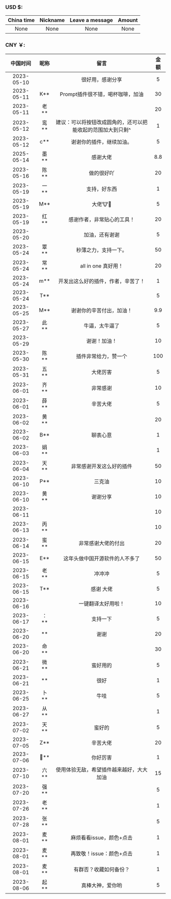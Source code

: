 ### USD $:

| China time | Nickname | Leave a message | Amount |
| :---: | :---: | :---: | :---: |
| None | None | None | None |


### CNY ￥:

|    中国时间    | 昵称 | 留言 | 金额 |
|:----------:| :---: | :---: | :---: |
| 2023-05-10 | | 很好用，感谢分享 | 5 |
| 2023-05-11 | K** | Prompt插件很不错，喝杯咖啡，加油 | 30 |
| 2023-05-11 | 老** | | 20 |
| 2023-05-12 | 鸾** | 建议：可以将按钮改成圆角的，还可以把能收起的范围加大到只剩^ | 1 |
| 2023-05-12 | c** | 谢谢你的插件，继续加油。 | 5 |
| 2025-05-14 | 墨** | 感谢大佬| 8.8 |
| 2023-05-16 | 陈** | 做的很好吖 | 20 |
| 2023-05-19 | 一** | 支持，好东西 | 1 |
| 2023-05-19 | M** | 大佬🐮🍺 | 5 |
| 2023-05-19 | 红** | 感谢作者，非常贴心的工具！| 20 |
| 2023-05-20 | | 加油，还有谢谢 | 5 |
| 2023-05-24 | 覃** | 秒薄之力，支持一下。 | 50 |
| 2023-05-24 | 常** | all in one 真好用！ | 20 |
| 2023-05-24 | m** | 开发出这么好的插件，作者，辛苦了！ | 1 |
| 2023-05-24 | T** | | 5 |
| 2023-05-25 | M** | 谢谢你的辛苦付出，加油！ | 9.9 |
| 2023-05-27 | 此** | 牛逼，太牛逼了 | 5 |
| 2023-05-29 | | 谢谢！加油！ | 10 |
| 2023-05-30 | 陈** | 插件非常给力，赞一个 | 100 |
| 2023-05-31 | 五** | 大佬厉害| 5 |
| 2023-06-01 | 齐** | 非常感谢| 10 |
| 2023-06-01 | 薛** | 辛苦大佬| 5 |
| 2023-06-02 | 黄** | | 20 |
| 2023-06-02 | B** | 聊表心意| 1 |
| 2023-06-03 | 娟** | | 1 |
| 2023-06-04 | 天** | 非常感谢开发这么好的插件 | 50 |
| 2023-06-10 | P** | 三克油 | 10 |
| 2023-06-10 | 黄** | 谢谢分享| 10 |
| 2023-06-11 | | | 10 |
| 2023-06-13 | 丙** | | 10 |
| 2023-06-14 | 蛮** | 非常感谢大佬的付出 | 20 |
| 2023-06-15 | E** | 这年头做中国开源软件的人不多了 | 50 |
| 2023-06-15 | 老** | 冲冲冲 | 5 |
| 2023-06-15 | T** | 感谢 大佬 | 5 |
| 2023-06-16 | | 一键翻译太好用啦！ | 10 |
| 2023-06-17 | ：** | 支持一下 | 5 |
| 2023-06-20 | ** | 谢谢 | 20 |
| 2023-06-20 | 命** | | 30 |
| 2023-06-21 | 微** | 蛮好用的 | 5 |
| 2023-06-21 | ** | 很好 | 1 |
| 2023-06-25 | 卜** | 牛哇 | 5 |
| 2023-06-27 | 从** | | 1 |
| 2023-07-02 | 天** | 蛮好的 | 5 |
| 2023-07-05 | Z** | 辛苦大佬 | 20 |
| 2023-07-06 | 🌺** | 你好厉害 | 1 |
| 2023-07-10 | 六** | 使用体验无敌，希望插件越来越好，大大加油 | 15 |
| 2023-07-20 | 强** | | 5 |
| 2023-07-26 | 老** | | 1 |
| 2023-07-28 | 张** | | 5 |
| 2023-08-01 | 麦** | 麻烦看看issue，颜色+点击 | 1 |
| 2023-08-01 | 麦** | 再致敬！issue：颜色+点击 | 1 |
| 2023-08-01 | 麦** | 有群否？收藏如何备份？ | 1 |
| 2023-08-06 | 起** | 真棒大神，爱你哟 | 5 |